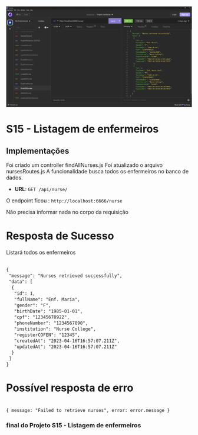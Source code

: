![S15 - Listagem de enfermeiros](./img/s15_listagem_de_enfermeiros.jpg)

# S15 - Listagem de enfermeiros

## Implementações

Foi criado um controller findAllNurses.js
Foi atualizado o arquivo nursesRoutes.js
A funcionalidade busca todos os enfermeiros no banco de dados.

- **URL**: `GET /api/nurse/`

O endpoint ficou : `http://localhost:6666/nurse`

Não precisa informar nada no corpo da requisição

# Resposta de Sucesso

Listará todos os enfermeiros

````

{
 "message": "Nurses retrieved successfully",
 "data": [
  {
   "id": 1,
   "fullName": "Enf. Maria",
   "gender": "F",
   "birthDate": "1985-01-01",
   "cpf": "12345678922",
   "phoneNumber": "1234567890",
   "institution": "Nurse College",
   "registerCOFEN": "12345",
   "createdAt": "2023-04-16T16:57:07.211Z",
   "updatedAt": "2023-04-16T16:57:07.211Z"
  }
 ]
}

````

# Possível resposta de erro

````

{ message: "Failed to retrieve nurses", error: error.message }

````

### final do Projeto S15 - Listagem de enfermeiros
